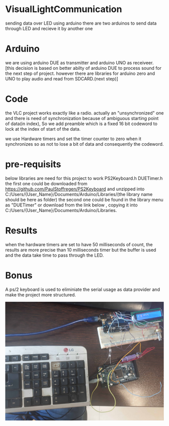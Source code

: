 # VisualLightCommunication
sending data over LED using arduino
there are two arduinos to send data through LED and recieve it by another one
# Arduino
we are using arduino DUE as transmitter and arduino UNO as receiveer. [this decision is based on better abilty of arduino DUE to process sound for the next step of project. however there are libraries for arduino zero and UNO to play audio and read from SDCARD.(next step)]

# Code
the VLC project works exactly like a radio. actually an "unsynchronized" one and there is need of synchronization because of ambiguous starting point of data(in index), So we add preamble which is a fixed 16 bit codeword to lock at the index of start of the data.

we use Hardware timers and set the timer counter to zero when it synchronizes so as not to lose a bit of data and consequently the codeword.

# pre-requisits
below libraries are need for this project to work
PS2Keyboard.h
DUETimer.h
the first one could be downloaded from https://github.com/PaulStoffregen/PS2Keyboard and unzipped into  C:/Users/{User_Name}/Documents/Arduino/Libraries/(the library name should be here as folder)
the second one could be found in the library menu as "DUETimer" or download from the link below , copying it into C:/Users/{User_Name}/Documents/Arduino/Libraries.
# Results
when the hardware timers are set to have 50 milliseconds of count, the results are more precise than 10 milliseconds timer but the buffer is used and the data take time to pass through the LED. 

# Bonus
A ps/2 keyboard is used to eliminiate the serial usage as data provider and make the project more structured.

![ps/2 + arduino VLC](images/implementation.jpg)
